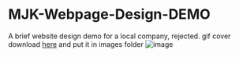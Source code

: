 # MJK-Webpage-Design-DEMO
A brief website design demo for a local company, rejected.
gif cover download [here](https://filechan.org/3c72i8Aeye/building_gif) and put it in images folder
![image](https://user-images.githubusercontent.com/80668891/192707067-5d1b324f-4cae-48d0-ae0e-3bd6cd1d2fe4.png)
